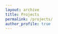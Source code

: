 ```yaml
---
layout: archive
title: Projects
permalink: /projects/
author_profile: true
---
```



<div id="graph"></div>

<script type="module">
  import * as d3 from "https://cdn.jsdelivr.net/npm/d3@7/+esm";

  const data = {
    nodes: [
      { id: "DeMethify", group: 1, url: "/demethify" },
      { id: "Covid-19 ABM", group: 2, url: "/covid-19-abm" },
      { id: "Ovarian Cancer Drug Resistance", group: 3, url: "/ovarian-cancer" },
      { id: "Lineage Barcode Library", group: 4, url: "/lineage-barcode" },
      { id: "Multi-modal Barcoding", group: 5, url: "/multi-modal-barcoding" },
      { id: "Bioethics", group: 6, url: "/bioethics" },
    ],
    links: [
      { source: "DeMethify", target: "Covid-19 ABM" },
      { source: "DeMethify", target: "Ovarian Cancer Drug Resistance" },
      { source: "DeMethify", target: "Lineage Barcode Library" },
      { source: "DeMethify", target: "Multi-modal Barcoding" },
      { source: "DeMethify", target: "Bioethics" },
      { source: "Covid-19 ABM", target: "Ovarian Cancer Drug Resistance" },
      { source: "Covid-19 ABM", target: "Lineage Barcode Library" },
      { source: "Covid-19 ABM", target: "Multi-modal Barcoding" },
      { source: "Covid-19 ABM", target: "Bioethics" },
      { source: "Ovarian Cancer Drug Resistance", target: "Lineage Barcode Library" },
      { source: "Ovarian Cancer Drug Resistance", target: "Multi-modal Barcoding" },
      { source: "Ovarian Cancer Drug Resistance", target: "Bioethics" },
      { source: "Lineage Barcode Library", target: "Multi-modal Barcoding" },
      { source: "Lineage Barcode Library", target: "Bioethics" },
      { source: "Multi-modal Barcoding", target: "Bioethics" },
    ],
  };

  const width = 1200;
  const height = 800;

  const svg = d3.select("#graph")
    .append("svg")
    .attr("width", width)
    .attr("height", height);

  const simulation = d3.forceSimulation(data.nodes)
    .force("link", d3.forceLink(data.links).id(d => d.id).distance(150))
    .force("charge", d3.forceManyBody().strength(-500))
    .force("center", d3.forceCenter(width / 2, height / 2))
    .on("tick", ticked);

  const link = svg.append("g")
    .selectAll("line")
    .data(data.links)
    .join("line")
    .attr("stroke", "#aaa")
    .attr("stroke-width", 2);

  const node = svg.append("g")
    .selectAll("circle")
    .data(data.nodes)
    .join("circle")
    .attr("r", 15) // Increased node size
    .attr("fill", (d, i) => d3.schemeTableau10[i % 10])
    .call(d3.drag()
      .on("start", dragstarted)
      .on("drag", dragged)
      .on("end", dragended));

  const labels = svg.append("g")
    .selectAll("text")
    .data(data.nodes)
    .join("text")
    .attr("dx", 20)
    .attr("dy", ".35em")
    .text(d => d.id)
    .style("font-size", "14px")
    .style("fill", "#333")
    .style("pointer-events", "none");

  function ticked() {
    link
      .attr("x1", d => d.source.x)
      .attr("y1", d => d.source.y)
      .attr("x2", d => d.target.x)
      .attr("y2", d => d.target.y);

    node
      .attr("cx", d => d.x)
      .attr("cy", d => d.y);

    labels
      .attr("x", d => d.x)
      .attr("y", d => d.y);
  }

  function dragstarted(event) {
    if (!event.active) simulation.alphaTarget(0.3).restart();
    event.subject.fx = event.subject.x;
    event.subject.fy = event.subject.y;
  }

  function dragged(event) {
    event.subject.fx = event.x;
    event.subject.fy = event.y;
  }

  function dragended(event) {
    if (!event.active) simulation.alphaTarget(0);
    event.subject.fx = null;
    event.subject.fy = null;
  }
</script>

